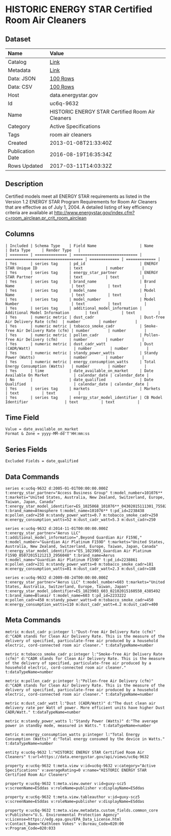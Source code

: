 # HISTORIC ENERGY STAR Certified Room Air Cleaners

## Dataset

| Name | Value |
| :--- | :---- |
| Catalog | [Link](https://catalog.data.gov/dataset/energy-star-certified-room-air-cleaners) |
| Metadata | [Link](https://data.energystar.gov/api/views/uc6q-9632) |
| Data: JSON | [100 Rows](https://data.energystar.gov/api/views/uc6q-9632/rows.json?max_rows=100) |
| Data: CSV | [100 Rows](https://data.energystar.gov/api/views/uc6q-9632/rows.csv?max_rows=100) |
| Host | data.energystar.gov |
| Id | uc6q-9632 |
| Name | HISTORIC ENERGY STAR Certified Room Air Cleaners |
| Category | Active Specifications |
| Tags | room air cleaners |
| Created | 2013-01-08T21:33:40Z |
| Publication Date | 2016-08-19T16:35:34Z |
| Rows Updated | 2017-03-11T14:03:32Z |

## Description

Certified models meet all ENERGY STAR requirements as listed in the Version 1.2 ENERGY STAR Program Requirements for Room Air Cleaners that are effective as of July 1, 2004. A detailed listing of key efficiency criteria are available at http://www.energystar.gov/index.cfm?c=room_airclean.pr_crit_room_airclean

## Columns

```ls
| Included | Schema Type    | Field Name                   | Name                               | Data Type     | Render Type   |
| ======== | ============== | ============================ | ================================== | ============= | ============= |
| Yes      | series tag     | pd_id                        | ENERGY STAR Unique ID              | text          | number        |
| Yes      | series tag     | energy_star_partner          | ENERGY STAR Partner                | text          | text          |
| Yes      | series tag     | brand_name                   | Brand Name                         | text          | text          |
| Yes      | series tag     | model_name                   | Model Name                         | text          | text          |
| Yes      | series tag     | model_number                 | Model Number                       | text          | text          |
| Yes      | series tag     | additional_model_information | Additional Model Information       | text          | text          |
| Yes      | numeric metric | dust_cadr                    | Dust-free Air Delivery Rate (cfm)  | number        | number        |
| Yes      | numeric metric | tobacco_smoke_cadr           | Smoke-free Air Delivery Rate (cfm) | number        | number        |
| Yes      | numeric metric | pollen_cadr                  | Pollen-free Air Delivery (cfm)     | number        | number        |
| Yes      | numeric metric | dust_cadr_watt               | Dust (CADR/Watt)                   | number        | number        |
| Yes      | numeric metric | standy_power_watts           | Standy Power (Watts)               | number        | number        |
| Yes      | numeric metric | energy_consumption_watts     | Total Energy Consumption (Watts)   | number        | number        |
| Yes      | time           | date_available_on_market     | Date Available On Market           | calendar_date | calendar_date |
| No       |                | date_qualified               | Date Qualified                     | calendar_date | calendar_date |
| Yes      | series tag     | markets                      | Markets                            | text          | text          |
| Yes      | series tag     | energy_star_model_identifier | CB Model Identifier                | text          | text          |
```

## Time Field

```ls
Value = date_available_on_market
Format & Zone = yyyy-MM-dd'T'HH:mm:ss
```

## Series Fields

```ls
Excluded Fields = date_qualified
```

## Data Commands

```ls
series e:uc6q-9632 d:2005-01-01T00:00:00.000Z t:energy_star_partner="Access Business Group" t:model_number=101076** t:markets="United States, Australia, New Zealand, Switzerland, Europe, Taiwan, Japan, Canada" t:energy_star_model_identifier=ES_1025068_101076**_04302015111301_7558252 t:brand_name=Atmosphere t:model_name=101076** t:pd_id=2238438 m:pollen_cadr=250 m:standy_power_watts=0.7 m:tobacco_smoke_cadr=250 m:energy_consumption_watts=52 m:dust_cadr_watt=5.3 m:dust_cadr=250

series e:uc6q-9632 d:2014-11-01T00:00:00.000Z t:energy_star_partner="Aerus LLC" t:additional_model_information=",Beyond Guardian Air F159E," t:model_number="Guardian Air Platinum F159D" t:markets="United States, Australia, New Zealand, Switzerland, Europe, Taiwan, Japan, Canada" t:energy_star_model_identifier="ES_1023903_Guardian Air Platinum F159D_05072015121213_2956048" t:brand_name=Aerus t:model_name="Guardian Air Platinum F159D" t:pd_id=2238861 m:pollen_cadr=231 m:standy_power_watts=0 m:tobacco_smoke_cadr=181 m:energy_consumption_watts=81 m:dust_cadr_watt=2.3 m:dust_cadr=188

series e:uc6q-9632 d:2009-08-24T00:00:00.000Z t:energy_star_partner="Aerus LLC" t:model_number=603 t:markets="United States, Australia, Switzerland, Europe, Taiwan, Japan" t:energy_star_model_identifier=ES_1023903_603_02102015160550_4385492 t:brand_name=Blueair t:model_name=603 t:pd_id=2233222 m:pollen_cadr=450 m:standy_power_watts=0 m:tobacco_smoke_cadr=450 m:energy_consumption_watts=110 m:dust_cadr_watt=4.2 m:dust_cadr=400
```

## Meta Commands

```ls
metric m:dust_cadr p:integer l:"Dust-free Air Delivery Rate (cfm)" d:"CADR stands for Clean Air Delivery Rate. This is the measure of the delivery of specified, particulate-free air produced by a household electric, cord-connected room air cleaner." t:dataTypeName=number

metric m:tobacco_smoke_cadr p:integer l:"Smoke-free Air Delivery Rate (cfm)" d:"CADR stands for Clean Air Delivery Rate. This is the measure of the delivery of specified, particulate-free air produced by a household electric, cord-connected room air cleaner." t:dataTypeName=number

metric m:pollen_cadr p:integer l:"Pollen-free Air Delivery (cfm)" d:"CADR stands for Clean Air Delivery Rate. This is the measure of the delivery of specified, particulate-free air produced by a household electric, cord-connected room air cleaner." t:dataTypeName=number

metric m:dust_cadr_watt l:"Dust (CADR/Watt)" d:"The dust clean air delivery rate per Watt of power. More efficient units have higher Dust CADR/Watt." t:dataTypeName=number

metric m:standy_power_watts l:"Standy Power (Watts)" d:"The average power in standby mode, measured in Watts." t:dataTypeName=number

metric m:energy_consumption_watts p:integer l:"Total Energy Consumption (Watts)" d:"Total energy consumed by the device in Watts." t:dataTypeName=number

entity e:uc6q-9632 l:"HISTORIC ENERGY STAR Certified Room Air Cleaners" t:url=https://data.energystar.gov/api/views/uc6q-9632

property e:uc6q-9632 t:meta.view v:id=uc6q-9632 v:category="Active Specifications" v:averageRating=0 v:name="HISTORIC ENERGY STAR Certified Room Air Cleaners"

property e:uc6q-9632 t:meta.view.owner v:id=guxy-scz5 v:screenName=ESddas v:roleName=publisher v:displayName=ESddas

property e:uc6q-9632 t:meta.view.tableauthor v:id=guxy-scz5 v:screenName=ESddas v:roleName=publisher v:displayName=ESddas

property e:uc6q-9632 t:meta.view.metadata.custom_fields.common_core v:Publisher="U.S. Environmental Protection Agency" v:License=https://edg.epa.gov/EPA_Data_License.html v:Contact_Name="Kathleen Vokes" v:Bureau_Code=020:00 v:Program_Code=020:033
```